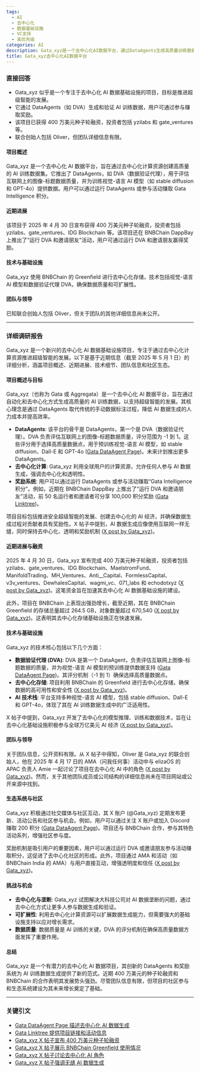```yaml
---
tags:
  - AI
  - 去中心化
  - 数据基础设施
  - VC支持
  - 高优先级
categories: AI
description: Gata_xyz是一个去中心化AI数据平台，通过DataAgents生成高质量训练数据，已获400万美元融资。
title: Gata_xyz去中心化AI数据平台
---
```

### 直接回答

- Gata_xyz 似乎是一个专注于去中心化 AI 数据基础设施的项目，目标是推进超级智能的发展。
- 它通过 DataAgents（如 DVA）生成和验证 AI 训练数据，用户可通过参与赚取奖励。
- 该项目已获得 400 万美元种子轮融资，投资者包括 yzilabs 和 gate_ventures 等。
- 联合创始人包括 Oliver，但团队详细信息有限。

#### 项目概述
Gata_xyz 是一个去中心化 AI 数据平台，旨在通过去中心化计算资源创建高质量的 AI 训练数据集。它推出了 DataAgents，如 DVA（数据验证代理），用于评估互联网上的图像-标题数据质量，并为训练视觉-语言 AI 模型（如 stable diffusion 和 GPT-4o）提供数据。用户可以通过运行 DataAgents 或参与活动赚取 Gata Intelligence 积分。

#### 近期进展
该项目于 2025 年 4 月 30 日宣布获得 400 万美元种子轮融资，投资者包括 yzilabs、gate_ventures、IDG Blockchain 等。该项目还在 BNBChain DappBay 上推出了“运行 DVA 和邀请朋友”活动，用户可通过运行 DVA 和邀请朋友赢得奖励。

#### 技术与基础设施
Gata_xyz 使用 BNBChain 的 Greenfield 进行去中心化存储，技术包括视觉-语言 AI 模型和数据验证代理 DVA，确保数据质量和可扩展性。

#### 团队与领导
已知联合创始人包括 Oliver，但关于团队的其他详细信息尚未公开。

---

### 详细调研报告

Gata_xyz 是一个新兴的去中心化 AI 数据基础设施项目，专注于通过去中心化计算资源推进超级智能的发展。以下是基于近期信息（截至 2025 年 5 月 1 日）的详细分析，涵盖项目概述、近期进展、技术细节、团队信息和社区生态。

#### 项目概述与目标
Gata_xyz（也称为 Gata 或 Aggregata）是一个去中心化 AI 数据平台，旨在通过自动化和去中心化方式生成高质量的 AI 训练数据，以支持超级智能的发展。其核心理念是通过 DataAgents 取代传统的手动数据标注过程，降低 AI 数据生成的人力成本并提高效率。

- **DataAgents**: 该平台的骨干是 DataAgents，第一个是 DVA（数据验证代理）。DVA 负责评估互联网上的图像-标题数据质量，评分范围为 -1 到 1。这些评分用于选择高质量数据点，用于预训练视觉-语言 AI 模型，如 stable diffusion、Dall-E 和 GPT-4o ([Gata DataAgent Page](https://app.gata.xyz/dataAgent))。未来计划推出更多 DataAgents。
- **去中心化计算**: Gata_xyz 利用全球用户的计算资源，允许任何人参与 AI 数据生成，强调去中心化和透明性。
- **奖励系统**: 用户可以通过运行 DataAgents 或参与活动赚取“Gata Intelligence 积分”。例如，近期在 BNBChain DappBay 上推出了“运行 DVA 和邀请朋友”活动，前 50 名运行者和邀请者可分享 100,000 积分奖励 ([Gata Linktree](https://linktr.ee/gata.xyz))。

项目目标包括推进安全超级智能的发展、创建去中心化的 AI 经济，并确保数据生成过程对贡献者具有奖励性。X 帖子中提到，AI 数据生成应像使用互联网一样无缝，同时保持去中心化、透明和奖励机制 ([X post by Gata_xyz](https://x.com/Gata_xyz/status/1918021066397798707))。

#### 近期进展与融资
2025 年 4 月 30 日，Gata_xyz 宣布完成 400 万美元种子轮融资，投资者包括 yzilabs、gate_ventures、IDG Blockchain、MaelstromFund、ManifoldTrading、MH_Ventures、Anti__Capital、FormlessCapital、v3v_ventures、DewhalesCapital、wagmi_vc、071_labs 和 echodotxyz ([X post by Gata_xyz](https://x.com/Gata_xyz/status/1917534401212174362))。这笔资金旨在加速其去中心化 AI 数据基础设施的建设。

此外，项目在 BNBChain 上表现出强劲增长，截至近期，其在 BNBChain Greenfield 的存储总量超过 264.5 GB，对象数量超过 670,540 ([X post by Gata_xyz](https://x.com/Gata_xyz/status/1910271841459155217))。这表明其去中心化存储基础设施正在快速发展。

#### 技术与基础设施
Gata_xyz 的技术核心包括以下几个方面：

- **数据验证代理 (DVA)**: DVA 是第一个 DataAgent，负责评估互联网上图像-标题数据的质量，并为视觉-语言 AI 模型的预训练提供数据支持 ([Gata DataAgent Page](https://app.gata.xyz/dataAgent))。其评分机制（-1 到 1）确保选择高质量数据点。
- **去中心化存储**: 项目利用 BNBChain 的 Greenfield 进行去中心化存储，确保数据的高可用性和安全性 ([X post by Gata_xyz](https://x.com/Gata_xyz/status/1910271841459155217))。
- **AI 技术栈**: 平台支持多种视觉-语言 AI 模型，包括 stable diffusion、Dall-E 和 GPT-4o，体现了其在 AI 训练数据生成中的广泛适用性。

X 帖子中提到，Gata_xyz 开发了去中心化的模型推理、训练和数据技术，旨在让去中心化基础设施积极参与全球万亿美元 AI 经济 ([X post by Gata_xyz](https://x.com/Gata_xyz/status/1917534699666432186))。

#### 团队与领导
关于团队信息，公开资料有限。从 X 帖子中得知，Oliver 是 Gata_xyz 的联合创始人，他在 2025 年 4 月 17 日的 AMA（问我任何事）活动中与 elizaOS 的 APAC 负责人 Amie 一起讨论了项目在去中心化 AI 中的角色 ([X post by Gata_xyz](https://x.com/Gata_xyz/status/1912753562729476365))。然而，关于其他团队成员或公司结构的详细信息尚未在项目网站或公开来源中找到。

#### 生态系统与社区
Gata_xyz 积极通过社交媒体与社区互动，其 X 账户 (@Gata_xyz) 定期发布更新、活动公告和社区参与机会。例如，用户可以通过关注 X 账户或加入 Discord 赚取 200 积分 ([Gata DataAgent Page](https://app.gata.xyz/dataAgent))。项目还与 BNBChain 合作，参与其特色活动系列，增强社区参与度。

奖励机制是吸引用户的重要因素，用户可以通过运行 DVA 或邀请朋友参与活动赚取积分，这促进了去中心化社区的形成。此外，项目通过 AMA 和活动（如 BNBChain India 的 AMA）与用户直接互动，增强透明度和信任 ([X post by Gata_xyz](https://x.com/Gata_xyz/status/1912753562729476365))。

#### 挑战与机会
- **去中心化与垄断**: Gata_xyz 试图解决大科技公司对 AI 数据垄断的问题，通过去中心化方式让更多人参与数据生成和验证。
- **可扩展性**: 利用去中心化计算资源可以扩展数据生成能力，但需要强大的基础设施支持以应对增长需求。
- **数据质量**: 数据质量是 AI 训练的关键，DVA 的评分机制在确保高质量数据方面发挥了重要作用。

#### 总结
Gata_xyz 是一个有潜力的去中心化 AI 数据项目，其创新的 DataAgents 和奖励系统为 AI 训练数据生成提供了新的范式。近期 400 万美元的种子轮融资和 BNBChain 的合作表明其发展势头强劲。尽管团队信息有限，但项目的社区参与和生态系统建设为其未来增长奠定了基础。

---

### 关键引文
- [Gata DataAgent Page 描述去中心化 AI 数据生成](https://app.gata.xyz/dataAgent)
- [Gata Linktree 提供项目链接和活动信息](https://linktr.ee/gata.xyz)
- [Gata_xyz X 帖子宣布 400 万美元种子轮融资](https://x.com/Gata_xyz/status/1917534401212174362)
- [Gata_xyz X 帖子展示 BNBChain Greenfield 使用情况](https://x.com/Gata_xyz/status/1910271841459155217)
- [Gata_xyz X 帖子讨论去中心化 AI 角色](https://x.com/Gata_xyz/status/1912753562729476365)
- [Gata_xyz X 帖子强调无缝 AI 数据生成](https://x.com/Gata_xyz/status/1918021066397798707)